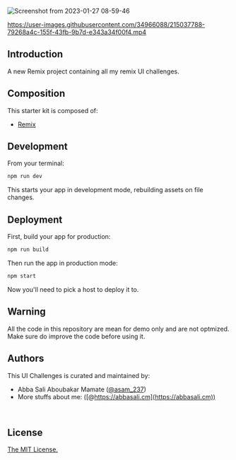 ![Screenshot from 2023-01-27 08-59-46](https://user-images.githubusercontent.com/34966088/215037748-8ded9828-886b-4afb-a140-3dca708ce676.png)

https://user-images.githubusercontent.com/34966088/215037788-79268a4c-155f-43fb-9b7d-e343a34f00f4.mp4

## Introduction

A new Remix project containing all my remix UI challenges.
<br/>

## Composition

This starter kit is composed of:

- [Remix](http://remix.run)
  <br/>

## Development

From your terminal:

```sh
npm run dev
```

This starts your app in development mode, rebuilding assets on file changes.

## Deployment

First, build your app for production:

```sh
npm run build
```

Then run the app in production mode:

```sh
npm start
```

Now you'll need to pick a host to deploy it to.

## Warning

All the code in this repository are mean for demo only and are not optmized. Make sure do improve the code before using it.

## Authors

This UI Challenges is curated and maintained by:

- Abba Sali Aboubakar Mamate ([@asam_237](https://twitter.com/asam_237))
- More stuffs about me: ([@https://abbasali.cm](https://abbasali.cm))

<br/>

## License

[The MIT License.](https://opensource.org/licenses/MIT)
